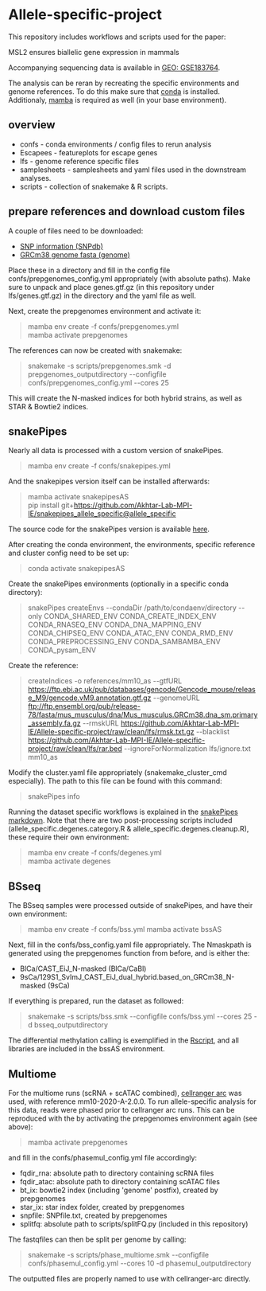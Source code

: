 # Allele-specific-project

This repository includes workflows and scripts used for the paper:

MSL2 ensures biallelic gene expression in mammals

Accompanying sequencing data is available in [GEO: GSE183764](https://www.ncbi.nlm.nih.gov/geo/query/acc.cgi?acc=GSE183764).

The analysis can be reran by recreating the specific environments and genome references.
To do this make sure that [conda](https://docs.conda.io/en/latest/miniconda.html) is installed.
Additionaly, [mamba](https://mamba.readthedocs.io/en/latest/) is required as well (in your base environment).

## overview

 - confs - conda environments / config files to rerun analysis
 - Escapees - featureplots for escape genes
 - lfs - genome reference specific files
 - samplesheets - samplesheets and yaml files used in the downstream analyses.
 - scripts - collection of snakemake & R scripts.

## prepare references and download custom files

A couple of files need to be downloaded:

 - [SNP information (SNPdb)](https://ftp.ebi.ac.uk/pub/databases/mousegenomes/REL-1505-SNPs_Indels/mgp.v5.merged.snps_all.dbSNP142.vcf.gz)
 - [GRCm38 genome fasta (genome)](http://ftp.ensembl.org/pub/release-78/fasta/mus_musculus/dna/Mus_musculus.GRCm38.dna_sm.primary_assembly.fa.gz)

Place these in a directory and fill in the config file confs/prepgenomes_config.yml appropriately (with absolute paths).
Make sure to unpack and place genes.gtf.gz (in this repository under lfs/genes.gtf.gz) in the directory and the yaml file as well.

Next, create the prepgenomes environment and activate it:

  > mamba env create -f confs/prepgenomes.yml  
  > mamba activate prepgenomes

The references can now be created with snakemake:

  > snakemake -s scripts/prepgenomes.smk -d prepgenomes_outputdirectory --configfile confs/prepgenomes_config.yml --cores 25

This will create the N-masked indices for both hybrid strains, as well as STAR & Bowtie2 indices.

## snakePipes

Nearly all data is processed with a custom version of snakePipes.  

 > mamba env create -f confs/snakepipes.yml  

And the snakepipes version itself can be installed afterwards:

 > mamba activate snakepipesAS  
 > pip install git+https://github.com/Akhtar-Lab-MPI-IE/snakepipes_allele_specific@allele_specific  

The source code for the snakePipes version is available [here](https://github.com/Akhtar-Lab-MPI-IE/snakepipes_allele_specific).

After creating the conda environment, the environments, specific reference and cluster config need to be set up:
 
 > conda activate snakepipesAS  

Create the snakePipes environments (optionally in a specific conda directory):

 > snakePipes createEnvs --condaDir /path/to/condaenv/directory --only CONDA_SHARED_ENV CONDA_CREATE_INDEX_ENV CONDA_RNASEQ_ENV CONDA_DNA_MAPPING_ENV CONDA_CHIPSEQ_ENV CONDA_ATAC_ENV CONDA_RMD_ENV CONDA_PREPROCESSING_ENV CONDA_SAMBAMBA_ENV CONDA_pysam_ENV  

Create the reference:

 > createIndices -o references/mm10_as --gtfURL https://ftp.ebi.ac.uk/pub/databases/gencode/Gencode_mouse/release_M9/gencode.vM9.annotation.gtf.gz --genomeURL ftp://ftp.ensembl.org/pub/release-78/fasta/mus_musculus/dna/Mus_musculus.GRCm38.dna_sm.primary_assembly.fa.gz --rmskURL https://github.com/Akhtar-Lab-MPI-IE/Allele-specific-project/raw/clean/lfs/rmsk.txt.gz --blacklist https://github.com/Akhtar-Lab-MPI-IE/Allele-specific-project/raw/clean/lfs/rar.bed --ignoreForNormalization lfs/ignore.txt mm10_as  

Modify the cluster.yaml file appropriately (snakemake_cluster_cmd especially). The path to this file can be found with this command:

 > snakePipes info

Running the dataset specific workflows is explained in the [snakePipes markdown](scripts/snakePipes.md).
Note that there are two post-processing scripts included (allele_specific.degenes.category.R & allele_specific.degenes.cleanup.R), these require their own environment:

  > mamba env create -f confs/degenes.yml  
  > mamba activate degenes

## BSseq

The BSseq samples were processed outside of snakePipes, and have their own environment:

  > mamba env create -f confs/bss.yml
  > mamba activate bssAS

Next, fill in the confs/bss_config.yaml file appropriately. The Nmaskpath is generated using the prepgenomes function from before, and is either the:

 - BlCa/CAST_EiJ_N-masked (BlCa/CaBl)
 - 9sCa/129S1_SvImJ_CAST_EiJ_dual_hybrid.based_on_GRCm38_N-masked (9sCa)

If everything is prepared, run the dataset as followed:

  > snakemake -s scripts/bss.smk --configfile confs/bss.yml --cores 25 -d bsseq_outputdirectory

The differential methylation calling is exemplified in the [Rscript](scripts/DSS.R), and all libraries are included in the bssAS environment.

## Multiome

For the multiome runs (scRNA + scATAC combined), [cellranger arc](https://support.10xgenomics.com/single-cell-multiome-atac-gex/software/pipelines/latest/what-is-cell-ranger-arc) was used, with reference mm10-2020-A-2.0.0.
To run allele-specific analysis for this data, reads were phased prior to cellranger arc runs. This can be reproduced with the by activating the prepgenomes environment again (see above):

  > mamba activate prepgenomes

and fill in the confs/phasemul_config.yml file accordingly:

 - fqdir_rna: absolute path to directory containing scRNA files
 - fqdir_atac: absolute path to directory containing scATAC files
 - bt_ix: bowtie2 index (including 'genome' postfix), created by prepgenomes
 - star_ix: star index folder, created by prepgenomes
 - snpfile: SNPfile.txt, created by prepgenomes
 - splitfq: absolute path to scripts/splitFQ.py (included in this repository)

The fastqfiles can then be split per genome by calling:

  > snakemake -s scripts/phase_multiome.smk --configfile confs/phasemul_config.yml --cores 10 -d phasemul_outputdirectory

The outputted files are properly named to use with cellranger-arc directly.

